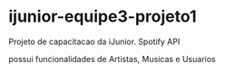 # ijunior-equipe3-projeto1
Projeto de capacitacao da iJunior. 
Spotify API

possui funcionalidades de Artistas, Musicas e Usuarios
